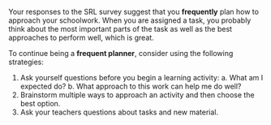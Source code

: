 Your responses to the SRL survey suggest that you **frequently** plan how to approach your schoolwork. When you are assigned a task, you probably think about the most important parts of the task as well as the best approaches to perform well, which is great.

To continue being a **frequent planner**, consider using the following strategies:

1.	Ask yourself questions before you begin a learning activity:
	a.	What am I expected do?
	b.	What approach to this work can help me do well? 
2.	Brainstorm multiple ways to approach an activity and then choose the best option.
3.	Ask your teachers questions about tasks and new material.
